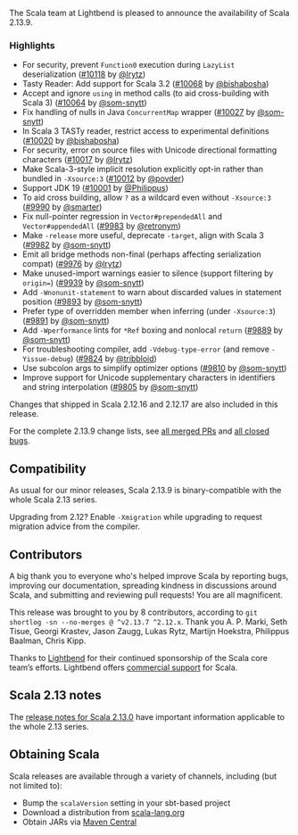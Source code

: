 The Scala team at Lightbend is pleased to announce the availability of Scala 2.13.9.

### Highlights

 * For security, prevent `Function0` execution during `LazyList` deserialization ([#10118](https://github.com/scala/scala/pull/10118) by [@lrytz](https://github.com/lrytz))
 * Tasty Reader: Add support for Scala 3.2 ([#10068](https://github.com/scala/scala/pull/10068) by [@bishabosha](https://github.com/bishabosha))
 * Accept and ignore `using` in method calls (to aid cross-building with Scala 3) ([#10064](https://github.com/scala/scala/pull/10064) by [@som-snytt](https://github.com/som-snytt))
 * Fix handling of nulls in Java `ConcurrentMap` wrapper ([#10027](https://github.com/scala/scala/pull/10027) by [@som-snytt](https://github.com/som-snytt))
 * In Scala 3 TASTy reader, restrict access to experimental definitions ([#10020](https://github.com/scala/scala/pull/10020) by [@bishabosha](https://github.com/bishabosha))
 * For security, error on source files with Unicode directional formatting characters ([#10017](https://github.com/scala/scala/pull/10017) by [@lrytz](https://github.com/lrytz))
 * Make Scala-3-style implicit resolution explicitly opt-in rather than bundled in `-Xsource:3` ([#10012](https://github.com/scala/scala/pull/10012) by [@povder](https://github.com/povder))
 * Support JDK 19 ([#10001](https://github.com/scala/scala/pull/10001) by [@Philippus](https://github.com/Philippus))
 * To aid cross building, allow `?` as a wildcard even without `-Xsource:3` ([#9990](https://github.com/scala/scala/pull/9990) by [@smarter](https://github.com/smarter))
 * Fix null-pointer regression in `Vector#prependedAll` and `Vector#appendedAll` ([#9983](https://github.com/scala/scala/pull/9983) by [@retronym](https://github.com/retronym))
 * Make `-release` more useful, deprecate `-target`, align with Scala 3 ([#9982](https://github.com/scala/scala/pull/9982) by [@som-snytt](https://github.com/som-snytt))
 * Emit all bridge methods non-final (perhaps affecting serialization compat) ([#9976](https://github.com/scala/scala/pull/9976) by [@lrytz](https://github.com/lrytz))
 * Make unused-import warnings easier to silence (support filtering by `origin=`) ([#9939](https://github.com/scala/scala/pull/9939) by [@som-snytt](https://github.com/som-snytt))
 * Add `-Wnonunit-statement` to warn about discarded values in statement position ([#9893](https://github.com/scala/scala/pull/9893) by [@som-snytt](https://github.com/som-snytt))
 * Prefer type of overridden member when inferring (under `-Xsource:3`) ([#9891](https://github.com/scala/scala/pull/9891) by [@som-snytt](https://github.com/som-snytt))
 * Add `-Wperformance` lints for `*Ref` boxing and nonlocal `return` ([#9889](https://github.com/scala/scala/pull/9889) by [@som-snytt](https://github.com/som-snytt))
 * For troubleshooting compiler, add `-Vdebug-type-error` (and remove `-Yissue-debug`) ([#9824](https://github.com/scala/scala/pull/9824) by [@tribbloid](https://github.com/tribbloid))
 * Use subcolon args to simplify optimizer options ([#9810](https://github.com/scala/scala/pull/9810) by [@som-snytt](https://github.com/som-snytt))
 * Improve support for Unicode supplementary characters in identifiers and string interpolation ([#9805](https://github.com/scala/scala/pull/9805) by [@som-snytt](https://github.com/som-snytt))

Changes that shipped in Scala 2.12.16 and 2.12.17 are also included in this release.

For the complete 2.13.9 change lists, see [all merged PRs](https://github.com/scala/scala/pulls?q=is%3Amerged%20milestone%3A2.13.9) and [all closed bugs](https://github.com/scala/bug/issues?utf8=%E2%9C%93&q=is%3Aclosed+milestone%3A2.13.9).

## Compatibility

As usual for our minor releases, Scala 2.13.9 is binary-compatible with the whole Scala 2.13 series.

Upgrading from 2.12? Enable `-Xmigration` while upgrading to request migration advice from the compiler.

## Contributors

A big thank you to everyone who's helped improve Scala by reporting bugs, improving our documentation, spreading kindness in discussions around Scala, and submitting and reviewing pull requests! You are all magnificent.

This release was brought to you by 8 contributors, according to `git shortlog -sn --no-merges @ ^v2.13.7 ^2.12.x`. Thank you A. P. Marki, Seth Tisue, Georgi Krastev, Jason Zaugg, Lukas Rytz, Martijn Hoekstra, Philippus Baalman, Chris Kipp.

Thanks to [Lightbend](https://www.lightbend.com/scala) for their continued sponsorship of the Scala core team’s efforts. Lightbend offers [commercial support](https://www.lightbend.com/lightbend-platform-subscription) for Scala.

## Scala 2.13 notes

The [release notes for Scala 2.13.0](https://github.com/scala/scala/releases/v2.13.0) have important information applicable to the whole 2.13 series.

## Obtaining Scala

Scala releases are available through a variety of channels, including (but not limited to):

* Bump the `scalaVersion` setting in your sbt-based project
* Download a distribution from [scala-lang.org](https://scala-lang.org/download/2.13.9.html)
* Obtain JARs via [Maven Central](https://search.maven.org/search?q=g:org.scala-lang%20AND%20v:2.13.9)
